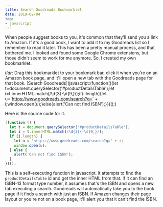 ```yaml
---
title: Search Goodreads Bookmarklet
date: 2019-02-04
tag:
- javascript
---
```

When people suggest books to you, it's common that they'll send you a link to Amazon. If it's a good book, I want to add it to my Goodreads list so I remember to read it later.  This has been a pretty manual process, and that bothered me.  I looked and found some Google Chrome extensions, but those didn't seem to work for me anymore.  So, I created my own bookmarklet.

<!--more-->

*tldr;* Drag this bookmarklet to your bookmark bar, click it when you're on an Amazon book page, and it'll open a new tab with the Goodreads page for that book. [Search Goodreads](javascript:(function(){let t=document.querySelector('#productDetailsTable');let i=t.innerHTML.match(/\d{3}\-\d{9,}/);if(i.length){let u='https://www.goodreads.com/search?q=' + i;window.open(u);}else{alert('Can not find ISBN');}})();)

Here is the source code for it.

```javascript
(function () {
  let t = document.querySelector('#productDetailsTable');
  let i = t.innerHTML.match(/\d{3}\-\d{9,}/);
  if (i.length) {
    let u = 'https://www.goodreads.com/search?q=' + i;
    window.open(u);
  } else {
    alert('Can not find ISBN');
  }
})();
```

This is a self-executing function in javascript.  It attempts to find the `productDetailsTable` id and get the inner HTML from that. If it can find an ISBN-13 format type number, it assumes that's the ISBN and opens a new tab executing a search.  Goodreads will automatically take you to the book page if it finds a search with just an ISBN.  If Amazon changes their page layout or you're not on a book page, it'll alert you that it can't find the ISBN.
